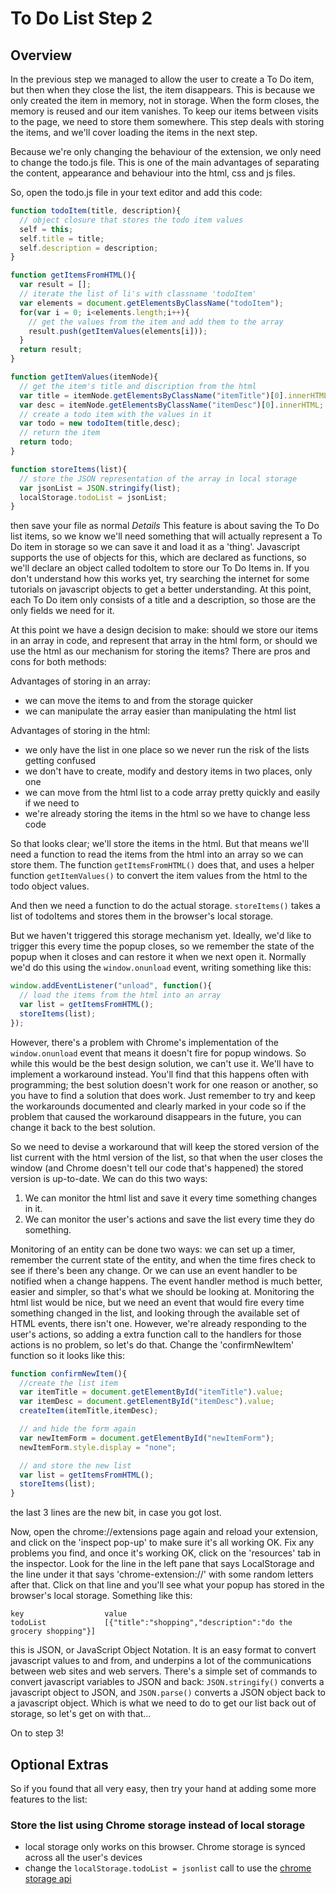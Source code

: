 # To Do List Step 2

## Overview

In the previous step we managed to allow the user to create a To Do item, but then when they close the list, the item disappears. This is because we only created the item in memory, not in storage. When the form closes, the memory is reused and our item vanishes. To keep our items between visits to the page, we need to store them somewhere. This step deals with storing the items, and we'll cover loading the items in the next step.

Because we're only changing the behaviour of the extension, we only need to change the todo.js file. This is one of the main advantages of separating the content, appearance and behaviour into the html, css and js files.

So, open the todo.js file in your text editor and add this code:

``` javascript
function todoItem(title, description){
  // object closure that stores the todo item values
  self = this;
  self.title = title;
  self.description = description;
}

function getItemsFromHTML(){
  var result = [];
  // iterate the list of li's with classname 'todoItem'
  var elements = document.getElementsByClassName("todoItem");
  for(var i = 0; i<elements.length;i++){
    // get the values from the item and add them to the array
    result.push(getItemValues(elements[i]));
  }
  return result;
}

function getItemValues(itemNode){
  // get the item's title and discription from the html
  var title = itemNode.getElementsByClassName("itemTitle")[0].innerHTML;
  var desc = itemNode.getElementsByClassName("itemDesc")[0].innerHTML;
  // create a todo item with the values in it
  var todo = new todoItem(title,desc);
  // return the item
  return todo;
}

function storeItems(list){
  // store the JSON representation of the array in local storage
  var jsonList = JSON.stringify(list);
  localStorage.todoList = jsonList;
}
```

then save your file as normal
*Details*
This feature is about saving the To Do list items, so we know we'll need something that will actually represent a To Do item in storage so we can save it and load it as a 'thing'. Javascript supports the use of objects for this, which are declared as functions, so we'll declare an object called todoItem to store our To Do Items in. If you don't understand how this works yet, try searching the internet for some tutorials on javascript objects to get a better understanding.
At this point, each To Do item only consists of a title and a description, so those are the only fields we need for it.

At this point we have a design decision to make: should we store our items in an array in code, and represent that array in the html form, or should we use the html as our mechanism for storing the items? There are pros and cons for both methods:

Advantages of storing in an array:

+ we can move the items to and from the storage quicker
+ we can manipulate the array easier than manipulating the html list

Advantages of storing in the html:
+ we only have the list in one place so we never run the risk of the lists getting confused
+ we don't have to create, modify and destory items in two places, only one
+ we can move from the html list to a code array pretty quickly and easily if we need to
+ we're already storing the items in the html so we have to change less code

So that looks clear; we'll store the items in the html. But that means we'll need a function to read the items from the html into an array so we can store them. The function `getItemsFromHTML()` does that, and uses a helper function `getItemValues()` to convert the item values from the html to the todo object values.

And then we need a function to do the actual storage. `storeItems()` takes a list of todoItems and stores them in the browser's local storage.

But we haven't triggered this storage mechanism yet. Ideally, we'd like to trigger this every time the popup closes, so we remember the state of the popup when it closes and can restore it when we next open it. Normally we'd do this using the `window.onunload` event, writing something like this:

``` javascript
window.addEventListener("unload", function(){
  // load the items from the html into an array
  var list = getItemsFromHTML();
  storeItems(list);
});
```

However, there's a problem with Chrome's implementation of the `window.onunload` event that means it doesn't fire for popup windows. So while this would be the best design solution, we can't use it. We'll have to implement a workaround instead. You'll find that this happens often with programming; the best solution doesn't work for one reason or another, so you have to find a solution that does work. Just remember to try and keep the workarounds documented and clearly marked in your code so if the problem that caused the workaround disappears in the future, you can change it back to the best solution.

So we need to devise a workaround that will keep the stored version of the list current with the html version of the list, so that when the user closes the window (and Chrome doesn't tell our code that's happened) the stored version is up-to-date. We can do this two ways:

1. We can monitor the html list and save it every time something changes in it.
2. We can monitor the user's actions and save the list every time they do something.

Monitoring of an entity can be done two ways: we can set up a timer, remember the current state of the entity, and when the time fires check to see if there's been any change. Or we can use an event handler to be notified when a change happens. The event handler method is much better, easier and simpler, so that's what we should be looking at.
Monitoring the html list would be nice, but we need an event that would fire every time something changed in the list, and looking through the available set of HTML events, there isn't one.
However, we're already responding to the user's actions, so adding a extra function call to the handlers for those actions is no problem, so let's do that.
Change the 'confirmNewItem' function so it looks like this:

``` javascript
function confirmNewItem(){
  //create the list item
  var itemTitle = document.getElementById("itemTitle").value;
  var itemDesc = document.getElementById("itemDesc").value;
  createItem(itemTitle,itemDesc);

  // and hide the form again
  var newItemForm = document.getElementById("newItemForm");
  newItemForm.style.display = "none";

  // and store the new list
  var list = getItemsFromHTML();
  storeItems(list);
}
```

the last 3 lines are the new bit, in case you got lost.

Now, open the chrome://extensions page again and reload your extension, and click on the 'inspect pop-up' to make sure it's all working OK. Fix any problems you find, and once it's working OK, click on the 'resources' tab in the inspector. Look for the line in the left pane that says LocalStorage and the line under it that says 'chrome-extension://' with some random letters after that. Click on that line and you'll see what your popup has stored in the browser's local storage. Something like this:

    key                  value
    todoList             [{"title":"shopping","description":"do the grocery shopping"}]

this is JSON, or JavaScript Object Notation. It is an easy format to convert javascript values to and from, and underpins a lot of the communications between web sites and web servers. There's a simple set of commands to convert javascript variables to JSON and back: `JSON.stringify()` converts a javascript object to JSON, and `JSON.parse()` converts a JSON object back to a javascript object. Which is what we need to do to get our list back out of storage, so let's get on with that...

On to step 3!

## Optional Extras
So if you found that all very easy, then try your hand at adding some more features to the list:

### Store the list using Chrome storage instead of local storage
+ local storage only works on this browser. Chrome storage is synced across all the user's devices
+ change the `localStorage.todoList = jsonlist` call to use the [chrome storage api](https://developer.chrome.com/extensions/storage.html)


